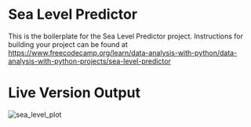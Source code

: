 # Sea Level Predictor

This is the boilerplate for the Sea Level Predictor project. Instructions for building your project can be found at https://www.freecodecamp.org/learn/data-analysis-with-python/data-analysis-with-python-projects/sea-level-predictor

# Live Version Output

![sea_level_plot](https://user-images.githubusercontent.com/91420499/176056800-6070f1b6-3b18-4102-88b2-46da7d545505.png)

